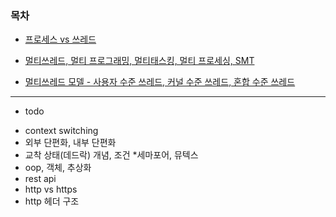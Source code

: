 ### 목차

- [프로세스 vs 쓰레드](./os/process_and_thread.md)

- [멀티쓰레드, 멀티 프로그래밍, 멀티태스킹, 멀티 프로세싱, SMT](/os/multi_series.md)

- [멀티쓰레드 모델 - 사용자 수준 쓰레드, 커널 수준 쓰레드, 혼합 수준 쓰레드](./os/multi_thread_model.md)

---

- todo

* context switching
* 외부 단편화, 내부 단편화
* 교착 상태(데드락) 개념, 조건 \*세마포어, 뮤텍스
* oop, 객체, 추상화
* rest api
* http vs https
* http 헤더 구조
